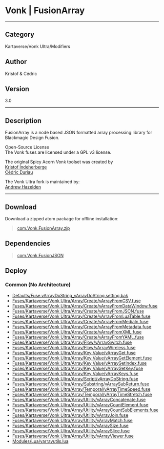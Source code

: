 # Vonk | FusionArray
___

## Category
Kartaverse/Vonk Ultra/Modifiers

## Author
Kristof & Cédric

## Version
3.0

___

## Description
<p>FusionArray is a node based JSON formatted array processing library for Blackmagic Design Fusion.</p>

<p>Open-Source License<br>
The Vonk fuses are licensed under a GPL v3 license.</p>

<p>The original Spicy Acorn Vonk toolset was created by<br>
<a href="mailto:xmnr0x23@gmail.com">Kristof Indeherberge</a><br>
<a href="mailto:duriau.cedric@live.be">C&eacute;dric Duriau</a></p>

<p>The Vonk Ultra fork is maintained by:<br>
<a href="mailto:andrew@andrewhazelden.com">Andrew Hazelden</a></p>

___

## Download

Download a zipped atom package for offline installation:
> [com.Vonk.FusionArray.zip](https://gitlab.com/WeSuckLess/Reactor/-/archive/master/Reactor-master.zip?path=Atoms/com.Vonk.FusionArray)  

## Dependencies

> [com.Vonk.FusionJSON](com.Vonk.FusionJSON.md)  
## Deploy

### Common (No Architecture)

<ul>
<li><a href="https://gitlab.com/WeSuckLess/Reactor/-/blob/master/Atoms/com.Vonk.FusionArray/Defaults/Fuse.vArrayDoString_vArrayDoString.setting.bak?ref_type=heads">Defaults/Fuse.vArrayDoString_vArrayDoString.setting.bak</a></li>
<li><a href="https://gitlab.com/WeSuckLess/Reactor/-/blob/master/Atoms/com.Vonk.FusionArray/Fuses/Kartaverse/Vonk Ultra/Array/Create/vArrayFromCSV.fuse?ref_type=heads">Fuses/Kartaverse/Vonk Ultra/Array/Create/vArrayFromCSV.fuse</a></li>
<li><a href="https://gitlab.com/WeSuckLess/Reactor/-/blob/master/Atoms/com.Vonk.FusionArray/Fuses/Kartaverse/Vonk Ultra/Array/Create/vArrayFromDataWindow.fuse?ref_type=heads">Fuses/Kartaverse/Vonk Ultra/Array/Create/vArrayFromDataWindow.fuse</a></li>
<li><a href="https://gitlab.com/WeSuckLess/Reactor/-/blob/master/Atoms/com.Vonk.FusionArray/Fuses/Kartaverse/Vonk Ultra/Array/Create/vArrayFromJSON.fuse?ref_type=heads">Fuses/Kartaverse/Vonk Ultra/Array/Create/vArrayFromJSON.fuse</a></li>
<li><a href="https://gitlab.com/WeSuckLess/Reactor/-/blob/master/Atoms/com.Vonk.FusionArray/Fuses/Kartaverse/Vonk Ultra/Array/Create/vArrayFromLuaTable.fuse?ref_type=heads">Fuses/Kartaverse/Vonk Ultra/Array/Create/vArrayFromLuaTable.fuse</a></li>
<li><a href="https://gitlab.com/WeSuckLess/Reactor/-/blob/master/Atoms/com.Vonk.FusionArray/Fuses/Kartaverse/Vonk Ultra/Array/Create/vArrayFromMediaIn.fuse?ref_type=heads">Fuses/Kartaverse/Vonk Ultra/Array/Create/vArrayFromMediaIn.fuse</a></li>
<li><a href="https://gitlab.com/WeSuckLess/Reactor/-/blob/master/Atoms/com.Vonk.FusionArray/Fuses/Kartaverse/Vonk Ultra/Array/Create/vArrayFromMetadata.fuse?ref_type=heads">Fuses/Kartaverse/Vonk Ultra/Array/Create/vArrayFromMetadata.fuse</a></li>
<li><a href="https://gitlab.com/WeSuckLess/Reactor/-/blob/master/Atoms/com.Vonk.FusionArray/Fuses/Kartaverse/Vonk Ultra/Array/Create/vArrayFromXML.fuse?ref_type=heads">Fuses/Kartaverse/Vonk Ultra/Array/Create/vArrayFromXML.fuse</a></li>
<li><a href="https://gitlab.com/WeSuckLess/Reactor/-/blob/master/Atoms/com.Vonk.FusionArray/Fuses/Kartaverse/Vonk Ultra/Array/Create/vArrayFromYAML.fuse?ref_type=heads">Fuses/Kartaverse/Vonk Ultra/Array/Create/vArrayFromYAML.fuse</a></li>
<li><a href="https://gitlab.com/WeSuckLess/Reactor/-/blob/master/Atoms/com.Vonk.FusionArray/Fuses/Kartaverse/Vonk Ultra/Array/Flow/vArraySwitch.fuse?ref_type=heads">Fuses/Kartaverse/Vonk Ultra/Array/Flow/vArraySwitch.fuse</a></li>
<li><a href="https://gitlab.com/WeSuckLess/Reactor/-/blob/master/Atoms/com.Vonk.FusionArray/Fuses/Kartaverse/Vonk Ultra/Array/Flow/vArrayWireless.fuse?ref_type=heads">Fuses/Kartaverse/Vonk Ultra/Array/Flow/vArrayWireless.fuse</a></li>
<li><a href="https://gitlab.com/WeSuckLess/Reactor/-/blob/master/Atoms/com.Vonk.FusionArray/Fuses/Kartaverse/Vonk Ultra/Array/Key Value/vArrayGet.fuse?ref_type=heads">Fuses/Kartaverse/Vonk Ultra/Array/Key Value/vArrayGet.fuse</a></li>
<li><a href="https://gitlab.com/WeSuckLess/Reactor/-/blob/master/Atoms/com.Vonk.FusionArray/Fuses/Kartaverse/Vonk Ultra/Array/Key Value/vArrayGetElement.fuse?ref_type=heads">Fuses/Kartaverse/Vonk Ultra/Array/Key Value/vArrayGetElement.fuse</a></li>
<li><a href="https://gitlab.com/WeSuckLess/Reactor/-/blob/master/Atoms/com.Vonk.FusionArray/Fuses/Kartaverse/Vonk Ultra/Array/Key Value/vArrayGetIndex.fuse?ref_type=heads">Fuses/Kartaverse/Vonk Ultra/Array/Key Value/vArrayGetIndex.fuse</a></li>
<li><a href="https://gitlab.com/WeSuckLess/Reactor/-/blob/master/Atoms/com.Vonk.FusionArray/Fuses/Kartaverse/Vonk Ultra/Array/Key Value/vArrayGetKey.fuse?ref_type=heads">Fuses/Kartaverse/Vonk Ultra/Array/Key Value/vArrayGetKey.fuse</a></li>
<li><a href="https://gitlab.com/WeSuckLess/Reactor/-/blob/master/Atoms/com.Vonk.FusionArray/Fuses/Kartaverse/Vonk Ultra/Array/Key Value/vArrayKeys.fuse?ref_type=heads">Fuses/Kartaverse/Vonk Ultra/Array/Key Value/vArrayKeys.fuse</a></li>
<li><a href="https://gitlab.com/WeSuckLess/Reactor/-/blob/master/Atoms/com.Vonk.FusionArray/Fuses/Kartaverse/Vonk Ultra/Array/Script/vArrayDoString.fuse?ref_type=heads">Fuses/Kartaverse/Vonk Ultra/Array/Script/vArrayDoString.fuse</a></li>
<li><a href="https://gitlab.com/WeSuckLess/Reactor/-/blob/master/Atoms/com.Vonk.FusionArray/Fuses/Kartaverse/Vonk Ultra/Array/Substring/vArraySubReturn.fuse?ref_type=heads">Fuses/Kartaverse/Vonk Ultra/Array/Substring/vArraySubReturn.fuse</a></li>
<li><a href="https://gitlab.com/WeSuckLess/Reactor/-/blob/master/Atoms/com.Vonk.FusionArray/Fuses/Kartaverse/Vonk Ultra/Array/Temporal/vArrayTimeSpeed.fuse?ref_type=heads">Fuses/Kartaverse/Vonk Ultra/Array/Temporal/vArrayTimeSpeed.fuse</a></li>
<li><a href="https://gitlab.com/WeSuckLess/Reactor/-/blob/master/Atoms/com.Vonk.FusionArray/Fuses/Kartaverse/Vonk Ultra/Array/Temporal/vArrayTimeStretch.fuse?ref_type=heads">Fuses/Kartaverse/Vonk Ultra/Array/Temporal/vArrayTimeStretch.fuse</a></li>
<li><a href="https://gitlab.com/WeSuckLess/Reactor/-/blob/master/Atoms/com.Vonk.FusionArray/Fuses/Kartaverse/Vonk Ultra/Array/Utility/vArrayConcatenate.fuse?ref_type=heads">Fuses/Kartaverse/Vonk Ultra/Array/Utility/vArrayConcatenate.fuse</a></li>
<li><a href="https://gitlab.com/WeSuckLess/Reactor/-/blob/master/Atoms/com.Vonk.FusionArray/Fuses/Kartaverse/Vonk Ultra/Array/Utility/vArrayCountElement.fuse?ref_type=heads">Fuses/Kartaverse/Vonk Ultra/Array/Utility/vArrayCountElement.fuse</a></li>
<li><a href="https://gitlab.com/WeSuckLess/Reactor/-/blob/master/Atoms/com.Vonk.FusionArray/Fuses/Kartaverse/Vonk Ultra/Array/Utility/vArrayCountSubElements.fuse?ref_type=heads">Fuses/Kartaverse/Vonk Ultra/Array/Utility/vArrayCountSubElements.fuse</a></li>
<li><a href="https://gitlab.com/WeSuckLess/Reactor/-/blob/master/Atoms/com.Vonk.FusionArray/Fuses/Kartaverse/Vonk Ultra/Array/Utility/vArrayJoin.fuse?ref_type=heads">Fuses/Kartaverse/Vonk Ultra/Array/Utility/vArrayJoin.fuse</a></li>
<li><a href="https://gitlab.com/WeSuckLess/Reactor/-/blob/master/Atoms/com.Vonk.FusionArray/Fuses/Kartaverse/Vonk Ultra/Array/Utility/vArrayMatch.fuse?ref_type=heads">Fuses/Kartaverse/Vonk Ultra/Array/Utility/vArrayMatch.fuse</a></li>
<li><a href="https://gitlab.com/WeSuckLess/Reactor/-/blob/master/Atoms/com.Vonk.FusionArray/Fuses/Kartaverse/Vonk Ultra/Array/Utility/vArraySize.fuse?ref_type=heads">Fuses/Kartaverse/Vonk Ultra/Array/Utility/vArraySize.fuse</a></li>
<li><a href="https://gitlab.com/WeSuckLess/Reactor/-/blob/master/Atoms/com.Vonk.FusionArray/Fuses/Kartaverse/Vonk Ultra/Array/Utility/vArraySlice.fuse?ref_type=heads">Fuses/Kartaverse/Vonk Ultra/Array/Utility/vArraySlice.fuse</a></li>
<li><a href="https://gitlab.com/WeSuckLess/Reactor/-/blob/master/Atoms/com.Vonk.FusionArray/Fuses/Kartaverse/Vonk Ultra/Array/Utility/vArrayViewer.fuse?ref_type=heads">Fuses/Kartaverse/Vonk Ultra/Array/Utility/vArrayViewer.fuse</a></li>
<li><a href="https://gitlab.com/WeSuckLess/Reactor/-/blob/master/Atoms/com.Vonk.FusionArray/Modules/Lua/varrayutils.lua?ref_type=heads">Modules/Lua/varrayutils.lua</a></li>
</ul>
